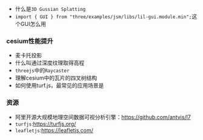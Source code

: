 
- 什么是`3D Gussian Splatting`
- `import { GUI } from "three/examples/jsm/libs/lil-gui.module.min";`这个GUI怎么用

### cesium性能提升
- 麦卡托投影
- 什么叫通过深度纹理取得高程
- `threejs`中的`Raycaster`
- 理解cesium中的瓦片的四叉树结构
- 如何使用turf.js，最常见的应用场景是


### 资源
- 阿里开源大规模地理空间数据可视分析引擎：https://github.com/antvis/l7
- `turfjs`:https://turfjs.org/
- `leafletjs`:https://leafletjs.com/